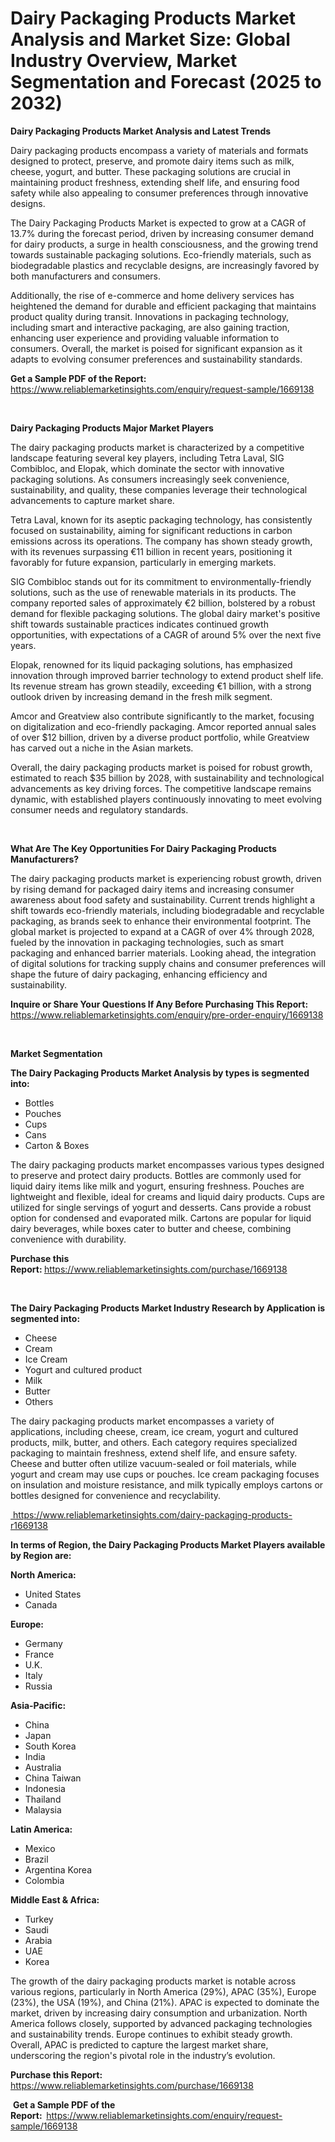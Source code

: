 <p><h1>Dairy Packaging Products Market Analysis and Market Size: Global Industry Overview, Market Segmentation and Forecast (2025 to 2032)</h1></p><p><strong>Dairy Packaging Products Market Analysis and Latest Trends</strong></p>
<p><p>Dairy packaging products encompass a variety of materials and formats designed to protect, preserve, and promote dairy items such as milk, cheese, yogurt, and butter. These packaging solutions are crucial in maintaining product freshness, extending shelf life, and ensuring food safety while also appealing to consumer preferences through innovative designs.</p><p>The Dairy Packaging Products Market is expected to grow at a CAGR of 13.7% during the forecast period, driven by increasing consumer demand for dairy products, a surge in health consciousness, and the growing trend towards sustainable packaging solutions. Eco-friendly materials, such as biodegradable plastics and recyclable designs, are increasingly favored by both manufacturers and consumers.</p><p>Additionally, the rise of e-commerce and home delivery services has heightened the demand for durable and efficient packaging that maintains product quality during transit. Innovations in packaging technology, including smart and interactive packaging, are also gaining traction, enhancing user experience and providing valuable information to consumers. Overall, the market is poised for significant expansion as it adapts to evolving consumer preferences and sustainability standards.</p></p>
<p><strong>Get a Sample PDF of the Report:&nbsp;</strong> <a href="https://www.reliablemarketinsights.com/enquiry/request-sample/1669138?utm_campaign=2210&utm_medium=2&utm_source=Github&utm_content=ia&utm_term=19042025&utm_id=dairy-packaging-products">https://www.reliablemarketinsights.com/enquiry/request-sample/1669138</a></p>
<p>&nbsp;</p>
<p><strong>Dairy Packaging Products Major Market Players</strong></p>
<p><p>The dairy packaging products market is characterized by a competitive landscape featuring several key players, including Tetra Laval, SIG Combibloc, and Elopak, which dominate the sector with innovative packaging solutions. As consumers increasingly seek convenience, sustainability, and quality, these companies leverage their technological advancements to capture market share.</p><p>Tetra Laval, known for its aseptic packaging technology, has consistently focused on sustainability, aiming for significant reductions in carbon emissions across its operations. The company has shown steady growth, with its revenues surpassing €11 billion in recent years, positioning it favorably for future expansion, particularly in emerging markets.</p><p>SIG Combibloc stands out for its commitment to environmentally-friendly solutions, such as the use of renewable materials in its products. The company reported sales of approximately €2 billion, bolstered by a robust demand for flexible packaging solutions. The global dairy market's positive shift towards sustainable practices indicates continued growth opportunities, with expectations of a CAGR of around 5% over the next five years.</p><p>Elopak, renowned for its liquid packaging solutions, has emphasized innovation through improved barrier technology to extend product shelf life. Its revenue stream has grown steadily, exceeding €1 billion, with a strong outlook driven by increasing demand in the fresh milk segment.</p><p>Amcor and Greatview also contribute significantly to the market, focusing on digitalization and eco-friendly packaging. Amcor reported annual sales of over $12 billion, driven by a diverse product portfolio, while Greatview has carved out a niche in the Asian markets.</p><p>Overall, the dairy packaging products market is poised for robust growth, estimated to reach $35 billion by 2028, with sustainability and technological advancements as key driving forces. The competitive landscape remains dynamic, with established players continuously innovating to meet evolving consumer needs and regulatory standards.</p></p>
<p>&nbsp;</p>
<p><strong>What Are The Key Opportunities For Dairy Packaging Products Manufacturers?</strong></p>
<p><p>The dairy packaging products market is experiencing robust growth, driven by rising demand for packaged dairy items and increasing consumer awareness about food safety and sustainability. Current trends highlight a shift towards eco-friendly materials, including biodegradable and recyclable packaging, as brands seek to enhance their environmental footprint. The global market is projected to expand at a CAGR of over 4% through 2028, fueled by the innovation in packaging technologies, such as smart packaging and enhanced barrier materials. Looking ahead, the integration of digital solutions for tracking supply chains and consumer preferences will shape the future of dairy packaging, enhancing efficiency and sustainability.</p></p>
<p><strong>Inquire or Share Your Questions If Any Before Purchasing This Report:</strong> <a href="https://www.reliablemarketinsights.com/enquiry/pre-order-enquiry/1669138?utm_campaign=2210&utm_medium=2&utm_source=Github&utm_content=ia&utm_term=19042025&utm_id=dairy-packaging-products">https://www.reliablemarketinsights.com/enquiry/pre-order-enquiry/1669138</a></p>
<p>&nbsp;</p>
<p><strong>Market Segmentation</strong></p>
<p><strong>The Dairy Packaging Products Market Analysis by types is segmented into:</strong></p>
<p><ul><li>Bottles</li><li>Pouches</li><li>Cups</li><li>Cans</li><li>Carton & Boxes</li></ul></p>
<p><p>The dairy packaging products market encompasses various types designed to preserve and protect dairy products. Bottles are commonly used for liquid dairy items like milk and yogurt, ensuring freshness. Pouches are lightweight and flexible, ideal for creams and liquid dairy products. Cups are utilized for single servings of yogurt and desserts. Cans provide a robust option for condensed and evaporated milk. Cartons are popular for liquid dairy beverages, while boxes cater to butter and cheese, combining convenience with durability.</p></p>
<p><strong>Purchase this Report:&nbsp;</strong><a href="https://www.reliablemarketinsights.com/purchase/1669138?utm_campaign=2210&utm_medium=2&utm_source=Github&utm_content=ia&utm_term=19042025&utm_id=dairy-packaging-products">https://www.reliablemarketinsights.com/purchase/1669138</a></p>
<p>&nbsp;</p>
<p><strong>The Dairy Packaging Products Market Industry Research by Application is segmented into:</strong></p>
<p><ul><li>Cheese</li><li>Cream</li><li>Ice Cream</li><li>Yogurt and cultured product</li><li>Milk</li><li>Butter</li><li>Others</li></ul></p>
<p><p>The dairy packaging products market encompasses a variety of applications, including cheese, cream, ice cream, yogurt and cultured products, milk, butter, and others. Each category requires specialized packaging to maintain freshness, extend shelf life, and ensure safety. Cheese and butter often utilize vacuum-sealed or foil materials, while yogurt and cream may use cups or pouches. Ice cream packaging focuses on insulation and moisture resistance, and milk typically employs cartons or bottles designed for convenience and recyclability.</p></p>
<p><a href="https://www.reliablemarketinsights.com/dairy-packaging-products-r1669138?utm_campaign=2210&utm_medium=2&utm_source=Github&utm_content=ia&utm_term=19042025&utm_id=dairy-packaging-products">&nbsp;https://www.reliablemarketinsights.com/dairy-packaging-products-r1669138</a></p>
<p><strong>In terms of Region, the Dairy Packaging Products Market Players available by Region are:</strong></p>
<p>
    <p> <strong> North America: </strong>
        <ul>
            <li>United States</li>
            <li>Canada</li>
        </ul>
        </p> 
    <p> <strong> Europe: </strong>
        <ul>
            <li>Germany</li>
            <li>France</li>
            <li>U.K.</li>
            <li>Italy</li>
            <li>Russia</li>
        </ul>
        </p> 
    <p> <strong> Asia-Pacific: </strong>
        <ul>
            <li>China</li>
            <li>Japan</li>
            <li>South Korea</li>
            <li>India</li>
            <li>Australia</li>
            <li>China Taiwan</li>
            <li>Indonesia</li>
            <li>Thailand</li>
            <li>Malaysia</li>
        </ul>
        </p> 
    <p> <strong> Latin America: </strong>
        <ul>
            <li>Mexico</li>
            <li>Brazil</li>
            <li>Argentina Korea</li>
            <li>Colombia</li>
        </ul>
        </p> 
    <p> <strong> Middle East & Africa: </strong>
        <ul>
            <li>Turkey</li>
            <li>Saudi</li>
            <li>Arabia</li>
            <li>UAE</li>
            <li>Korea</li>
        </ul>
    </p>
    </p>
<p><p>The growth of the dairy packaging products market is notable across various regions, particularly in North America (29%), APAC (35%), Europe (23%), the USA (19%), and China (21%). APAC is expected to dominate the market, driven by increasing dairy consumption and urbanization. North America follows closely, supported by advanced packaging technologies and sustainability trends. Europe continues to exhibit steady growth. Overall, APAC is predicted to capture the largest market share, underscoring the region's pivotal role in the industry’s evolution.</p></p>
<p><strong>Purchase this Report: </strong><a href="https://www.reliablemarketinsights.com/purchase/1669138?utm_campaign=2210&utm_medium=2&utm_source=Github&utm_content=ia&utm_term=19042025&utm_id=dairy-packaging-products">https://www.reliablemarketinsights.com/purchase/1669138</a></p>
<p>&nbsp;<strong>Get a Sample PDF of the Report:&nbsp;&nbsp;</strong><a href="https://www.reliablemarketinsights.com/enquiry/request-sample/1669138?utm_campaign=2210&utm_medium=2&utm_source=Github&utm_content=ia&utm_term=19042025&utm_id=dairy-packaging-products">https://www.reliablemarketinsights.com/enquiry/request-sample/1669138</a></p>
<p><strong></strong></p>
<p><p></p><p></p><p></p></p>
